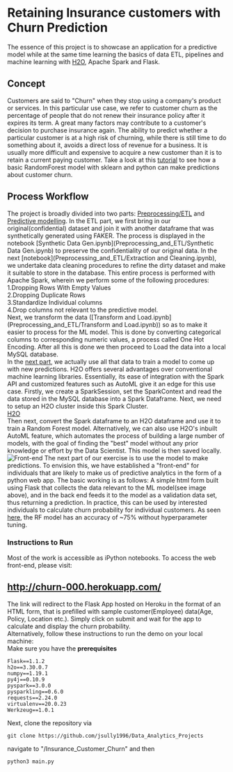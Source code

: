 # Retaining Insurance customers with Churn Prediction
The essence of this project is to showcase an application for a predictive model while at the same time learning the basics of data ETL, pipelines and machine learning with <a href='https://www.h2o.ai/?utm_source=google&utm_medium=cpc&utm_term=machine%20learning&utm_campaign=ml&gclid=CjwKCAjwx9_4BRAHEiwApAt0zhoKsW3UFygiJN6hCCdQZOGC3tDtof0gVla0ns8wfPbctTYatUrAORoCOMcQAvD_BwE'>H2O</a>, Apache Spark and Flask.

## Concept
Customers are said to "Churn" when they stop using a company's product or services. In this particular use case, we refer to customer churn as the percentage of people that do not renew their insurance policy after it expires its term. A great many factors may contribute to a customer's decision to purchase insurance again. The ability to predict whether a particular customer is at a high risk of churning, while there is still time to do something about it, avoids a direct loss of revenue for a business. It is usually more difficult and expensive to acquire a new customer than it is to retain a current paying customer. Take a look at this [tutorial](Churn_tutorials/Basic_churn_prediction.ipynb) to see how a basic RandomForest model with sklearn and python can make predictions about customer churn.

## Process Workflow
The project is broadly divided into two parts: [Preprocessing/ETL](https://github.com/jsully1996/Data_Analytics_Projects/tree/master/Insurance_Customer%20_Churn/Preprocessing_and_ETL) and [Predictive modelling](https://github.com/jsully1996/Data_Analytics_Projects/tree/master/Insurance_Customer%20_Churn/Modelling_with_H2O). In the ETL part, we first bring in our original(confidential) dataset and join it with another dataframe that was synthetically generated using FAKER. The process is displayed in the notebook [Synthetic Data Gen.ipynb](Preprocessing_and_ETL/Synthetic Data Gen.ipynb) to preserve the confidentiality of our original data. In the next [notebook](Preprocessing_and_ETL/Extraction and Cleaning.ipynb), we undertake data cleaning procedures to refine the dirty dataset and make it suitable to store in the database. This entire process is performed with Apache Spark, wherein we perform some of the following procedures:<br>
1.Dropping Rows With Empty Values<br>
2.Dropping Duplicate Rows<br>
3.Standardize Individual columns<br>
4.Drop columns not relevant to the predictive model.<br>
Next, we transform the data ([Transform and Load.ipynb](Preprocessing_and_ETL/Transform and Load.ipynb)) so as to make it easier to process for the ML model. This is done by converting categorical columns to corresponding numeric values, a process called One Hot Encoding. After all this is done we then proceed to Load the data into a local MySQL database.<br>
In the [next part](https://github.com/jsully1996/Data_Analytics_Projects/tree/master/Insurance_Customer%20_Churn/Modelling_with_H2O), we actually use all that data to train a model to come up with new predictions. H2O offers several advantages over conventional machine learning libraries. Essentially, its ease of integration with the Spark API and customized features such as AutoML give it an edge for this use case. Firstly, we create a SparkSession, set the SparkContext and read the data stored in the MySQL database into a Spark Dataframe. Next, we need to setup an H2O cluster inside this Spark Cluster.<br> [H2O](Data/img/H2Ocluster.png?raw=true)<br>Then next, convert the Spark dataframe to an H2O dataframe and use it to train a Random Forest model. Alternatively, we can also use H2O's inbuilt AutoML feature, which automates the process of building a large number of models, with the goal of finding the "best" model without any prior knowledge or effort by the Data Scientist. This model is then saved locally.<br>
![Front-end](/Data/img/Webform.png?raw=true)
The next part of our exercise is to use the model to make predictions. To envision this, we have established a "front-end" for individuals that are likely to make us of predictive analytics in the form of a python web app. The basic working is as follows: A simple html form built using Flask that collects the data relevant to the ML model(see image above), and in the back end feeds it to the model as a validation data set, thus returning a prediction. In practice, this can be used by interested individuals to calculate churn probability for individual customers. As seen [here](Modelling_with_H2O/RandomForest_H2O.ipynb), the RF model has an accuracy of ~75% without hyperparameter tuning.

### Instructions to Run
Most of the work is accessible as iPython notebooks. To access the web front-end, please visit:<br>
## http://churn-000.herokuapp.com/<br>
The link will redirect to the Flask App hosted on Heroku in the format of an HTML form, that is prefilled with sample customer(Employee) data(Age, Policy, Location etc.). Simply click on submit and wait for the app to calculate and display the churn probability.<br>
Alternatively, follow these instructions to run the demo on your local machine:<br>
Make sure you have the <b>prerequisites</b>
```
Flask==1.1.2
h2o==3.30.0.7
numpy==1.19.1
py4j==0.10.9
pyspark==3.0.0
pysparkling==0.6.0
requests==2.24.0
virtualenv==20.0.23
Werkzeug==1.0.1
```
Next, clone the repository via
```
git clone https://github.com/jsully1996/Data_Analytics_Projects
```
navigate to "/Insurance_Customer_Churn" and then
```
python3 main.py
```
